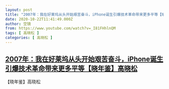 ```yaml
---
layout: post
title: "2007年：我在好莱坞从头开始艰苦奋斗，iPhone诞生引爆技术革命带来更多平等【晓年鉴】高晓松"
date: 2020-10-22T11:41:49.000Z
author: 空镜
from: https://www.youtube.com/watch?v=_I81FHhlnQM
tags: [ 高晓松 ]
categories: [ 高晓松 ]
---
```

<!--1603366909000-->
[2007年：我在好莱坞从头开始艰苦奋斗，iPhone诞生引爆技术革命带来更多平等【晓年鉴】高晓松](https://www.youtube.com/watch?v=_I81FHhlnQM)
------

<div>
【晓年鉴】高晓松
</div>
